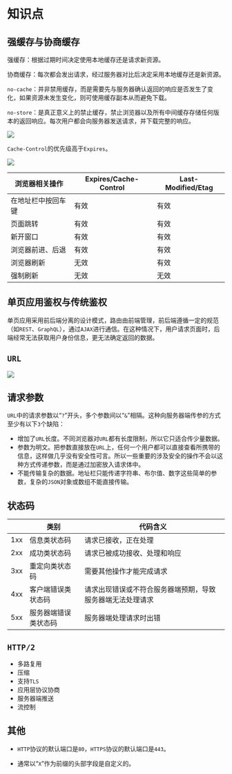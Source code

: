 # 知识点

## 强缓存与协商缓存

强缓存：根据过期时间决定使用本地缓存还是请求新资源。

协商缓存：每次都会发出请求，经过服务器对比后决定采用本地缓存还是新资源。

`no-cache`：并非禁用缓存，而是需要先与服务器确认返回的响应是否发生了变化，如果资源未发生变化，则可使用缓存副本从而避免下载。

`no-store`：是真正意义上的禁止缓存，禁止浏览器以及所有中间缓存存储任何版本的返回响应。每次用户都会向服务器发送请求，并下载完整的响应。

![](/skill-blog/img/0017.png)

`Cache-Control`的优先级高于`Expires`。

![](/skill-blog/img/0018.png)

| 浏览器相关操作     | Expires/Cache-Control | Last-Modified/Etag |
| ------------------ | --------------------- | ------------------ |
| 在地址栏中按回车键 | 有效                  | 有效               |
| 页面跳转           | 有效                  | 有效               |
| 新开窗口           | 有效                  | 有效               |
| 浏览器前进、后退   | 有效                  | 有效               |
| 浏览器刷新         | 无效                  | 有效               |
| 强制刷新           | 无效                  | 无效               |

## 单页应用鉴权与传统鉴权

单页应用采用前后端分离的设计模式，路由由前端管理，前后端遵循一定的规范（如`REST`、`GraphQL`），通过`AJAX`进行通信。在这种情况下，用户请求页面时，后端经常无法获取用户身份信息，更无法确定返回的数据。

## `URL`

![](/skill-blog/img/0045.png)

## 请求参数

`URL`中的请求参数以“`?`”开头，多个参数间以“`&`”相隔。这种向服务器端传参的方式至少有以下`3`个缺陷：

- 增加了`URL`长度。不同浏览器对`URL`都有长度限制，所以它只适合传少量数据。
- 参数为明文。把参数直接放在`URL`上，任何一个用户都可以直接查看所携带的信息，这样做几乎没有安全性可言。所以一些重要的涉及安全的操作不会以这种方式传递参数，而是通过加密放入请求体中。
- 不能传输复杂的数据。地址栏只能传递字符串、布尔值、数字这些简单的参数，复杂的`JSON`对象或数组不能直接传输。

## 状态码

|      | 类别                 | 代码含义                                                   |
| ---- | -------------------- | ---------------------------------------------------------- |
| 1xx  | 信息类状态码         | 请求已接收，正在处理                                       |
| 2xx  | 成功类状态码         | 请求已被成功接收、处理和响应                               |
| 3xx  | 重定向类状态码       | 需要其他操作才能完成请求                                   |
| 4xx  | 客户端错误类状态码   | 请求出现错误或不符合服务器端预期，导致服务器端无法处理请求 |
| 5xx  | 服务器端错误类状态码 | 服务器端处理请求时出错                                     |

## `HTTP/2`

- 多路复用
- 压缩
- 支持`TLS`
- 应用层协议协商
- 服务器端推送
- 流控制

## 其他

- `HTTP`协议的默认端口是`80`，`HTTPS`协议的默认端口是`443`。

- 通常以“`X`”作为前缀的头部字段是自定义的。

